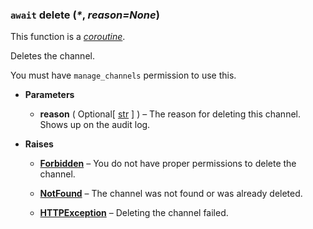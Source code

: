 ### `await` delete (_\*_, *reason=None*) [](https://discordpy.readthedocs.io/en/v1.7.3/api.html#discord.abc.GuildChannel.delete)

This function is a [_coroutine_](https://docs.python.org/3/library/asyncio-task.html#coroutine).

Deletes the channel.

You must have `manage_channels` permission to use this.

- **Parameters**

	- **reason** ( Optional\[ [str](https://docs.python.org/3/library/stdtypes.html#str "(in Python v3.9)") ] ) – The reason for deleting this channel. Shows up on the audit log.

- **Raises**

	-   [**Forbidden**](discord/Exceptions/Forbidden) – You do not have proper permissions to delete the channel.
    
	-   [**NotFound**](discord/Exceptions/NotFound) – The channel was not found or was already deleted.
    
	-   [**HTTPException**](discord/Exceptions/HTTPException) – Deleting the channel failed.

